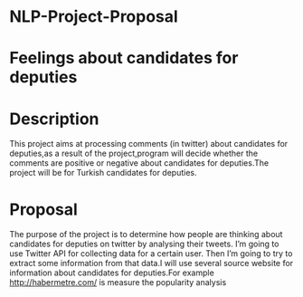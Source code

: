 # NLP-Project-Proposal
# Feelings about candidates for deputies

# Description

This project aims at processing comments (in twitter) about candidates for deputies,as a result of the project,program will decide whether the comments are positive or negative about candidates for deputies.The project will be for Turkish candidates for deputies.

# Proposal

The purpose of the project is to determine how people are thinking about candidates for deputies on twitter by analysing their tweets. I’m going to use Twitter API for collecting data for a certain user. Then I’m going to try to extract some information from that data.I will use several source website for information about candidates for deputies.For example http://habermetre.com/ is measure the popularity analysis
